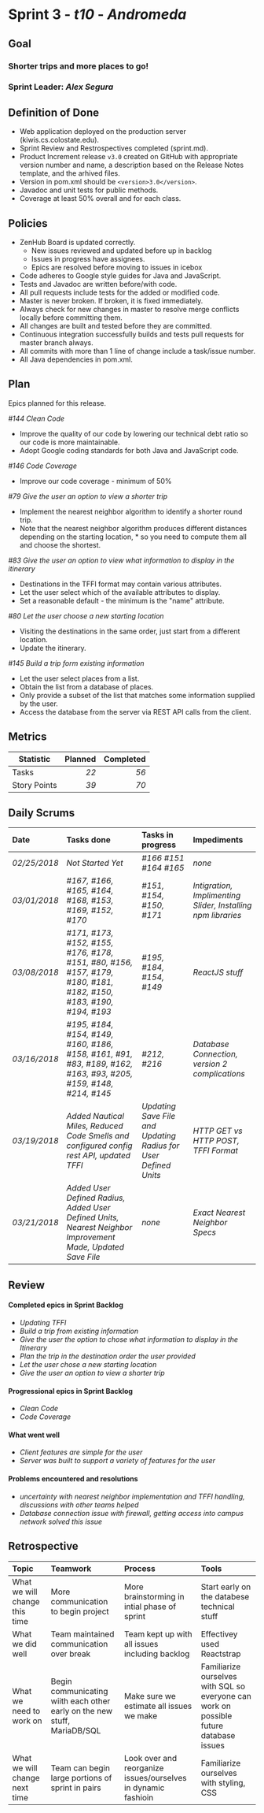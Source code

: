 # Sprint 3 - *t10* - *Andromeda*

## Goal

### Shorter trips and more places to go!
### Sprint Leader: *Alex Segura*

## Definition of Done

* Web application deployed on the production server (kiwis.cs.colostate.edu).
* Sprint Review and Restrospectives completed (sprint.md).
* Product Increment release `v3.0` created on GitHub with appropriate version number and name, a description based on the Release Notes template, and the arhived files.
* Version in pom.xml should be `<version>3.0</version>`.
* Javadoc and unit tests for public methods.
* Coverage at least 50% overall and for each class.

## Policies

* ZenHub Board is updated correctly.
    - New issues reviewed and updated before up in backlog
    - Issues in progress have assignees.
    - Epics are resolved before moving to issues in icebox
* Code adheres to Google style guides for Java and JavaScript.
* Tests and Javadoc are written before/with code.  
* All pull requests include tests for the added or modified code.
* Master is never broken.  If broken, it is fixed immediately.
* Always check for new changes in master to resolve merge conflicts locally before committing them.
* All changes are built and tested before they are committed.
* Continuous integration successfully builds and tests pull requests for master branch always.
* All commits with more than 1 line of change include a task/issue number.
* All Java dependencies in pom.xml.

## Plan

Epics planned for this release.

 *#144 Clean Code*
   - Improve the quality of our code by lowering our technical debt ratio so our code is more maintainable.
   - Adopt Google coding standards for both Java and JavaScript code.
   
 *#146 Code Coverage*
   - Improve our code coverage - minimum of 50%
   
 *#79 Give the user an option to view a shorter trip*
   - Implement the nearest neighbor algorithm to identify a shorter round trip.
   - Note that the nearest neighbor algorithm produces different distances depending on the starting location, * so you need to compute them all and choose the shortest.

 *#83 Give the user an option to view what information to display in the itinerary*
   - Destinations in the TFFI format may contain various attributes.
   - Let the user select which of the available attributes to display.
   - Set a reasonable default - the minimum is the "name" attribute.

 *#80 Let the user choose a new starting location*   
   - Visiting the destinations in the same order, just start from a different location.
   - Update the itinerary.
 
 *#145 Build a trip form existing information*
   - Let the user select places from a list.
   - Obtain the list from a database of places.
   - Only provide a subset of the list that matches some information supplied by the user.
   - Access the database from the server via REST API calls from the client.

## Metrics

Statistic | Planned | Completed
--- | ---: | ---:
Tasks |  *22*   | *56* 
Story Points |  *39*  | *70* 

## Daily Scrums

Date | Tasks done  | Tasks in progress | Impediments 
:--- | :--- | :--- | :--- 
*02/25/2018* | *Not Started Yet* | *#166 #151 #164 #165* | *none*
*03/01/2018* | *#167, #166, #165, #164, #168, #153, #169, #152, #170*| *#151, #154, #150, #171* | *Intigration, Implimenting Slider, Installing npm libraries*
*03/08/2018* | *#171, #173, #152, #155, #176, #178, #151, #80, #156, #157, #179, #180, #181, #182, #150, #183, #190, #194, #193* | *#195, #184, #154, #149* | *ReactJS stuff*
*03/16/2018* | *#195, #184, #154, #149, #160, #186, #158, #161, #91, #83, #189, #162, #163, #93, #205, #159, #148, #214, #145* | *#212, #216* | *Database Connection, version 2 complications*
*03/19/2018* | *Added Nautical Miles, Reduced Code Smells and configured config rest API, updated TFFI* | *Updating Save File and Updating Radius for User Defined Units* | *HTTP GET vs HTTP POST, TFFI Format*
 *03/21/2018* | *Added User Defined Radius, Added User Defined Units, Nearest Neighbor Improvement Made, Updated Save File* | *none* | *Exact Nearest Neighbor Specs*

## Review

#### Completed epics in Sprint Backlog 
* *Updating TFFI*
* *Build a trip from existing information*
* *Give the user the option to chose what information to display in the Itinerary*
* *Plan the trip in the destination order the user provided*
* *Let the user chose a new starting location*
* *Give the user an option to view a shorter trip*


#### Progressional epics in Sprint Backlog 
* *Clean Code*
* *Code Coverage*

#### What went well
* *Client features are simple for the user*
* *Server was built to support a variety of features for the user*

#### Problems encountered and resolutions
* *uncertainty with nearest neighbor implementation and TFFI handling, discussions with other teams helped*
* *Database connection issue with firewall, getting access into campus network solved this issue*

## Retrospective

Topic | Teamwork | Process | Tools
:--- | :--- | :--- | :---
What we will change this time | More communication to begin project | More brainstorming in intial phase of sprint | Start early on the databese technical stuff
What we did well | Team maintained communication over break | Team kept up with all issues including backlog | Effectivey used Reactstrap
What we need to work on | Begin communicating wiith each other early on the new stuff, MariaDB/SQL | Make sure we estimate all issues we make | Familiarize ourselves with SQL so everyone can work on possible future database issues
What we will change next time | Team can begin large portions of sprint in pairs | Look over and reorganize issues/ourselves in dynamic fashioin  | Familiarize ourselves with styling, CSS
